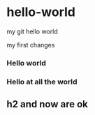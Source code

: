 # hello-world
my git hello world 

my first changes

### Hello world

### Hello at all the world

## h2 and now are ok
